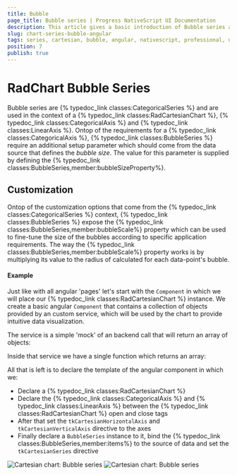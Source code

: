 ```yaml
---
title: Bubble
page_title: Bubble series | Progress NativeScript UI Documentation
description: This article gives a basic introduction of Bubble series and continues with a sample scenario of how Bubble series are used.
slug: chart-series-bubble-angular
tags: series, cartesian, bubble, angular, nativescript, professional, ui
position: 7
publish: true
---
```


# RadChart Bubble Series
Bubble series are {% typedoc_link classes:CategoricalSeries %} and are used in the context of a {% typedoc_link classes:RadCartesianChart %}, {% typedoc_link classes:CategoricalAxis %} and {% typedoc_link classes:LinearAxis %}. Ontop of the requirements for a {% typedoc_link classes:CategoricalAxis %}, {% typedoc_link classes:BubbleSeries %} require an additional setup parameter which should come from the data source that defines the *bubble size*. The value for this parameter is supplied by defining the {% typedoc_link classes:BubbleSeries,member:bubbleSizeProperty%}.

## Customization
Ontop of the customization options that come from the {% typedoc_link classes:CategoricalSeries %} context, {% typedoc_link classes:BubbleSeries %} expose the {% typedoc_link classes:BubbleSeries,member:bubbleScale%} property which can be used to fine-tune the size of the bubbles according to specific application requirements. The way the {% typedoc_link classes:BubbleSeries,member:bubbleScale%} property works is by multiplying its value to the radius of calculated for each data-point's bubble.

#### Example
Just like with all angular 'pages' let's start with the `Component` in which we will place our {% typedoc_link classes:RadCartesianChart %} instance. We create a basic angular `Component` that contains a collection of objects provided by an custom service, which will be used by the chart to provide intuitive data visualization.

The service is a simple 'mock' of an backend call that will return an array of objects:

<snippet id='chart-angular-data-service'/>

Inside that service we have a single function which returns an array:

<snippet id='chart-angular-bubble-data-source'/>

<snippet id='chart-angular-country'/>

All that is left is to declare the template of the angular component in which we:

- Declare a {% typedoc_link classes:RadCartesianChart %}
- Declare the {% typedoc_link classes:CategoricalAxis %} and {% typedoc_link classes:LinearAxis %} between the {% typedoc_link classes:RadCartesianChart %} open and close tags
- After that set the `tkCartesianHorizontalAxis` and `tkCartesianVerticalAxis` directive to the axes
- Finally declare a `BubbleSeries` instance to it, bind the {% typedoc_link classes:BubbleSeries,member:items%} to the source of data and set the `tkCartesianSeries` directive

<snippet id='chart-angular-bubble-series-component'/>
<snippet id='chart-angular-bubble-series'/>

![Cartesian chart: Bubble series](../../../img/ns_ui/bubble_series_android.png "Bubble series on Android.") ![Cartesian chart: Bubble series](../../../img/ns_ui/bubble_series_ios.png "Bubble series on iOS.")
